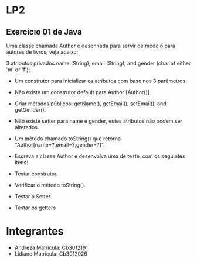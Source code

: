 # LP2
## Exercicio 01 de Java 

Uma classe chamada Author é desenhada para servir de modelo para autores de livros,
veja abaixo:

3 atributos privados name (String), email (String), and gender (char of either 'm' or 'f');
- Um construtor para inicializar os atributos com base nos 3 parâmetros.
- Não existe um construtor default para Author [Author()].
- Criar métodos públicos: getName(), getEmail(), setEmail(), and getGender().
- Não existe setter para name e gender, estes atributos não podem ser alterados.
- Um método chamado toString() que retorna "Author[name=?,email=?,gender=?]",
- Escreva a classe Author e desenvolva uma de teste, com os seguintes itens:

- Testar construtor.
- Verificar o método toString().
- Testar o Setter
- Testar os getters

# Integrantes 
- Andreza   Matricula: Cb3012191
- Lidiane    Matricula: Cb3012026